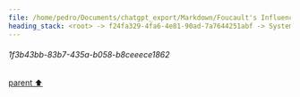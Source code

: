 ```yaml
---
file: /home/pedro/Documents/chatgpt_export/Markdown/Foucault's Influence in Humanities.md
heading_stack: <root> -> f24fa329-4fa6-4e81-90ad-7a7644251abf -> System -> 1f3b43bb-83b7-435a-b058-b8ceeece1862
---
```

###### 1f3b43bb-83b7-435a-b058-b8ceeece1862
[parent ⬆️](#f24fa329-4fa6-4e81-90ad-7a7644251abf)

